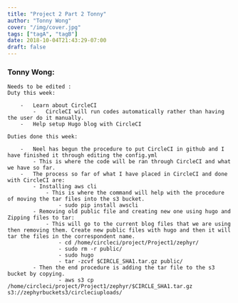 ```yaml
---
title: "Project 2 Part 2 Tonny"
author: "Tonny Wong"
cover: "/img/cover.jpg"
tags: ["tagA", "tagB"]
date: 2018-10-04T21:43:29-07:00
draft: false
---
```

<h3> Tonny Wong: </h3>

	Needs to be edited :
	Duty this week:
	
		- 	Learn about CircleCI
			-	CircleCI will run codes automatically rather than having the user do it manually.
		-	Help setup Hugo blog with CircleCI

	Duties done this week:
		
		-	Neel has begun the procedure to put CircleCI in github and I have finished it through editing the config.yml
			- This is where the code will be ran through CircleCI and what we have so far.
		-	The process so far of what I have placed in CircleCI and done with CircleCI are:
			- Installing aws cli
				- This is where the command will help with the procedure of moving the tar files into the s3 bucket.
					- sudo pip install awscli
			- Removing old public file and creating new one using hugo and Zipping files to tar:
				- This will go to the current blog files that we are using then removing them. Create new public files with hugo and then it will tar the files in the correspondent name.
			        - cd /home/circleci/project/Project1/zephyr/
					- sudo rm -r public/
					- sudo hugo
					- tar -zcvf $CIRCLE_SHA1.tar.gz public/
			- Then the end procedure is adding the tar file to the s3 bucket by copying.
					- aws s3 cp /home/circleci/project/Project1/zephyr/$CIRCLE_SHA1.tar.gz s3://zephyrbuckets3/circleciuploads/  
